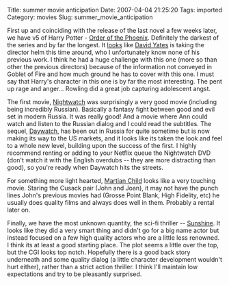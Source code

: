 Title: summer movie anticipation
Date: 2007-04-04 21:25:20
Tags: imported
Category: movies
Slug: summer_movie_anticipation

First up and coinciding with the release of the last novel a few weeks later, we have v5 of Harry Potter - <a href="http://www.apple.com/trailers/wb/harrypotterandtheorderofthephoenix/" title="Trailer">Order of the Phoenix</a>.  Definitely the darkest of the series and by far the longest.  It <a href="http://www.imdb.com/title/tt0373889/" title="HP - OotP">looks</a> like <a href="http://www.imdb.com/name/nm0946734/">David Yates</a> is taking the director helm this time around, who I unfortunately know none of his previous work.  I think he had a huge challenge with this one (more so than other the previous directors) because of the information not conveyed in Goblet of Fire and how much ground he has to cover with this one.  I must say that Harry's character in this one is by far the most interesting.  The pent up rage and anger... Rowling did a great job capturing adolescent angst.

The first movie, <a href="http://www.imdb.com/title/tt0403358/">Nightwatch</a> was surprisingly a very good movie (including being incredibly Russian).  Basically a fantasy fight between good and evil set in modern Russia.  It was really good!  And a movie where Ann could watch and listen to the Russian dialog and I could read the subtitles.  The sequel, <a href="http://www.apple.com/trailers/fox_searchlight/daywatch/" title="Trailer">Daywatch</a>, has been out in Russia for quite sometime but is now making its way to the US markets, and it looks like its taken the look and feel to a whole new level, building upon the success of the first.  I highly recommend renting or adding to your Netflix queue the Nightwatch DVD (don't watch it with the English overdubs -- they are more distracting than good), so you're ready when Daywatch hits the streets.

For something more light hearted, <a href="http://www.apple.com/trailers/newline/martianchild/" title="Trailer">Martian Child</a> looks like a very touching movie.  Staring the Cusack pair (John and Joan), it may not have the punch lines John's previous movies had (Grosse Point Blank, High Fidelity, etc) he usually does quality films and always does well in them.  Probably a rental later on.

Finally, we have the most unknown quantity, the sci-fi thriller -- <a href="http://www.apple.com/trailers/fox_searchlight/sunshine/">Sunshine</a>.  It looks like they did a very smart thing and didn't go for a big name actor but instead focused on a few high quality actors who are a little less renowned.  I think its at least a good starting place.  The plot seems a little over the top, but the CGI looks top notch.  Hopefully there is a good back story underneath and some quality dialog (a little character development wouldn't hurt either), rather than a strict action thriller.  I think I'll maintain low expectations and try to be pleasantly surprised.
